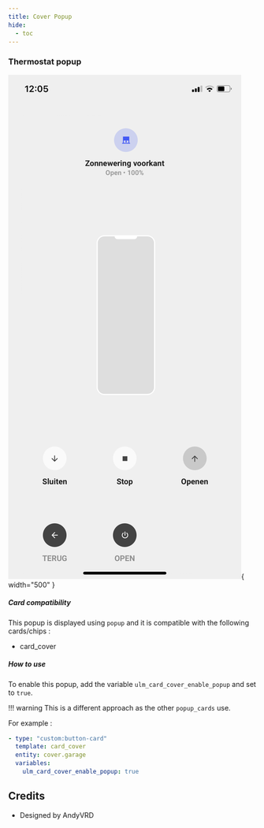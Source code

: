 ```yaml
---
title: Cover Popup
hide:
  - toc
---
```

<!-- markdownlint-disable MD046 -->

### Thermostat popup

![Phone](../../assets/img/popup_cover.png){ width="500" }

##### Card compatibility

This popup is displayed using ``popup`` and it is compatible with the following cards/chips :

- card_cover

##### How to use

To enable this popup, add the variable ``ulm_card_cover_enable_popup`` and set to ``true``.

!!! warning
    This is a different approach as the other `popup_cards` use.

For example :

```yaml
- type: "custom:button-card"
  template: card_cover
  entity: cover.garage
  variables:
    ulm_card_cover_enable_popup: true
```

## Credits

- Designed by AndyVRD
